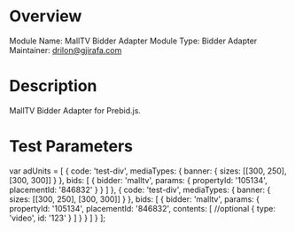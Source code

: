 # Overview
Module Name: MallTV Bidder Adapter Module 
Type: Bidder Adapter 
Maintainer: drilon@gjirafa.com

# Description
MallTV Bidder Adapter for Prebid.js.

# Test Parameters
var adUnits = [
    {
        code: 'test-div',
        mediaTypes: {
            banner: {
                sizes: [[300, 250], [300, 300]]
            }
        },
        bids: [
            {
                 bidder: 'malltv',
                 params: {
                    propertyId: '105134',
                    placementId: '846832'
                }
            }
        ]
    },
    {
        code: 'test-div',
        mediaTypes: {
            banner: {
                sizes: [[300, 250], [300, 300]]
            }
        },
        bids: [
            {
                 bidder: 'malltv',
                 params: {
                    propertyId: '105134',
                    placementId: '846832',
                    contents: [ //optional
                        { 
                            type: 'video',
                            id: '123'
                        }
                    ]
                }
            }
        ]
    }
];
